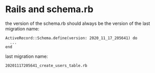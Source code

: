 # Rails and schema.rb

the version of the schema.rb should always be the version of the last migration name:

```
ActiveRecord::Schema.define(version: 2020_11_17_205641) do
  ...
end
```

last migration name:

```
20201117205641_create_users_table.rb
```
